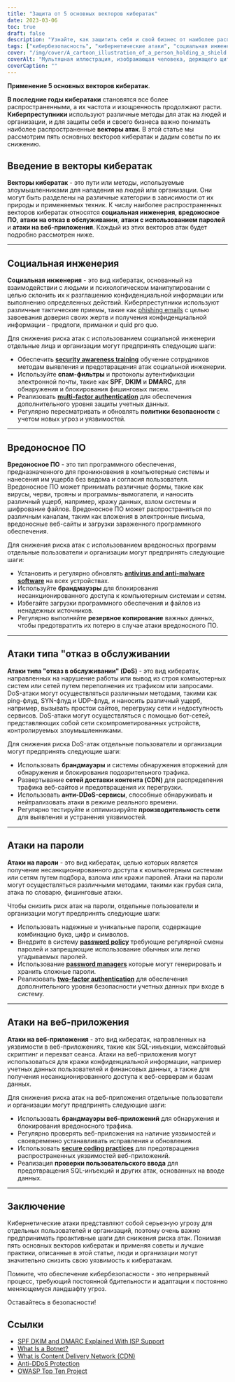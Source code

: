 ```yaml
---
title: "Защита от 5 основных векторов кибератак"
date: 2023-03-06
toc: true
draft: false
description: "Узнайте, как защитить себя и свой бизнес от наиболее распространенных векторов кибернетических атак, включая социальную инженерию, вредоносное ПО, атаки типа отказ в обслуживании, парольные атаки и атаки на веб-приложения."
tags: ["кибербезопасность", "кибернетические атаки", "социальная инженерия", "вредоносное ПО", "отказ в обслуживании", "парольные атаки", "атаки на веб-приложения", "информированность о безопасности", "спам-фильтры", "многофакторная аутентификация", "антивирусное программное обеспечение", "межсетевые экраны", "ботнеты", "CDN", "услуги по борьбе с DDoS", "производительность сети", "уязвимости", "защита", "снижение рисков", "информационная безопасность"]
cover: "/img/cover/A_cartoon_illustration_of_a_person_holding_a_shield.png"
coverAlt: "Мультяшная иллюстрация, изображающая человека, держащего щит и стоящего перед компьютером, на который направлены различные векторы атак."
coverCaption: ""
---
```


**Применение 5 основных векторов кибератак**.

**В последние годы кибератаки** становятся все более распространенными, а их частота и изощренность продолжают расти. **Киберпреступники** используют различные методы для атак на людей и организации, и для защиты себя и своего бизнеса важно понимать наиболее распространенные **векторы атак**. В этой статье мы рассмотрим пять основных векторов кибератак и дадим советы по их снижению.

## Введение в векторы кибератак

**Векторы кибератак** - это пути или методы, используемые злоумышленниками для нападения на людей или организации. Они могут быть разделены на различные категории в зависимости от их природы и применяемых техник. К числу наиболее распространенных векторов кибератак относятся **социальная инженерия**, **вредоносное ПО**, **атаки на отказ в обслуживании**, **атаки с использованием паролей** и **атаки на веб-приложения**. Каждый из этих векторов атак будет подробно рассмотрен ниже.

______

## Социальная инженерия

**Социальная инженерия** - это вид кибератак, основанный на взаимодействии с людьми и психологическом манипулировании с целью склонить их к разглашению конфиденциальной информации или выполнению определенных действий. Киберпреступники используют различные тактические приемы, такие как [phishing emails](https://simeononsecurity.ch/articles/how-to-identify-phishing/) с целью завоевания доверия своих жертв и получения конфиденциальной информации - предлоги, приманки и quid pro quo.

Для снижения риска атак с использованием социальной инженерии отдельные лица и организации могут предпринять следующие шаги:

- Обеспечить [**security awareness training**](https://simeononsecurity.ch/articles/how-to-build-and-manage-an-effective-cybersecurity-awareness-training-program/) обучение сотрудников методам выявления и предотвращения атак социальной инженерии.
- Используйте **спам-фильтры** и протоколы аутентификации электронной почты, такие как **SPF**, **DKIM** и **DMARC**, для обнаружения и блокирования фишинговых писем.
- Реализовать [**multi-factor authentication**](https://simeononsecurity.ch/articles/what-are-the-diferent-kinds-of-factors-in-mfa/) для обеспечения дополнительного уровня защиты учетных данных.
- Регулярно пересматривать и обновлять **политики безопасности** с учетом новых угроз и уязвимостей.

______

## Вредоносное ПО

**Вредоносное ПО** - это тип программного обеспечения, предназначенного для проникновения в компьютерные системы и нанесения им ущерба без ведома и согласия пользователя. Вредоносное ПО может принимать различные формы, такие как вирусы, черви, трояны и программы-вымогатели, и наносить различный ущерб, например, кражу данных, взлом системы и шифрование файлов. Вредоносное ПО может распространяться по различным каналам, таким как вложения в электронные письма, вредоносные веб-сайты и загрузки зараженного программного обеспечения.

Для снижения риска атак с использованием вредоносных программ отдельные пользователи и организации могут предпринять следующие шаги:

- Установить и регулярно обновлять [**antivirus and anti-malware software**](https://simeononsecurity.ch/recommendations/anti-virus) на всех устройствах.
- Используйте **брандмауэры** для блокирования несанкционированного доступа к компьютерным системам и сетям.
- Избегайте загрузки программного обеспечения и файлов из ненадежных источников.
- Регулярно выполняйте **резервное копирование** важных данных, чтобы предотвратить их потерю в случае атаки вредоносного ПО.

______

## Атаки типа "отказ в обслуживании

**Атаки типа "отказ в обслуживании" (DoS)** - это вид кибератак, направленных на нарушение работы или вывод из строя компьютерных систем или сетей путем переполнения их трафиком или запросами. DoS-атаки могут осуществляться различными методами, такими как ping-флуд, SYN-флуд и UDP-флуд, и наносить различный ущерб, например, вызывать простои сайтов, перегрузку сети и недоступность сервисов. DoS-атаки могут осуществляться с помощью бот-сетей, представляющих собой сети скомпрометированных устройств, контролируемых злоумышленниками.

Для снижения риска DoS-атак отдельные пользователи и организации могут предпринять следующие шаги:

- Использовать **брандмауэры** и системы обнаружения вторжений для обнаружения и блокирования подозрительного трафика.
- Развертывание **сетей доставки контента (CDN)** для распределения трафика веб-сайтов и предотвращения их перегрузки.
- Использовать **анти-DDoS-сервисы**, способные обнаруживать и нейтрализовать атаки в режиме реального времени.
- Регулярно тестируйте и оптимизируйте **производительность сети** для выявления и устранения уязвимостей.

______

## Атаки на пароли

**Атаки на пароли** - это вид кибератак, целью которых является получение несанкционированного доступа к компьютерным
системам или сетям путем подбора, взлома или кражи паролей. Атаки на пароли могут осуществляться различными методами, такими как грубая сила, атака по словарю, фишинговые атаки.

Чтобы снизить риск атак на пароли, отдельные пользователи и организации могут предпринять следующие шаги:

- Использовать надежные и уникальные пароли, содержащие комбинацию букв, цифр и символов.
- Внедрите в систему [**password policy**](https://simeononsecurity.ch/articles/the-importance-of-password-security-and-best-practices/) требующие регулярной смены паролей и запрещающие использование обычных или легко угадываемых паролей.
- Использование [**password managers**](https://simeononsecurity.ch/articles/bitwarden-and-keepassxc-vs-the-rest/) которые могут генерировать и хранить сложные пароли.
- Реализовать [**two-factor authentication**](https://simeononsecurity.ch/articles/what-are-the-diferent-kinds-of-factors-in-mfa/) для обеспечения дополнительного уровня безопасности учетных данных при входе в систему.

______

## Атаки на веб-приложения

**Атаки на веб-приложения** - это вид кибератак, направленных на уязвимости в веб-приложениях, такие как SQL-инъекции, межсайтовый скриптинг и перехват сеанса. Атаки на веб-приложения могут использоваться для кражи конфиденциальной информации, например учетных данных пользователей и финансовых данных, а также для получения несанкционированного доступа к веб-серверам и базам данных.

Для снижения риска атак на веб-приложения отдельные пользователи и организации могут предпринять следующие шаги:

- Использовать **брандмауэры веб-приложений** для обнаружения и блокирования вредоносного трафика.
- Регулярно проверять веб-приложения на наличие уязвимостей и своевременно устанавливать исправления и обновления.
- Использовать [**secure coding practices**](https://simeononsecurity.ch/articles/secure-coding-standards-for-c-sharp/) для предотвращения распространенных уязвимостей веб-приложений.
- Реализация **проверки пользовательского ввода** для предотвращения SQL-инъекций и других атак, основанных на вводе данных.

______

## Заключение

Кибернетические атаки представляют собой серьезную угрозу для отдельных пользователей и организаций, поэтому очень важно предпринимать проактивные шаги для снижения риска атак. Понимая пять основных векторов кибератак и применяя советы и лучшие практики, описанные в этой статье, люди и организации могут значительно снизить свою уязвимость к кибератакам.

Помните, что обеспечение кибербезопасности - это непрерывный процесс, требующий постоянной бдительности и адаптации к постоянно меняющемуся ландшафту угроз.

Оставайтесь в безопасности!

## Ссылки

- [SPF DKIM and DMARC Explained With ISP Support](https://netcorecloud.com/tutorials/spf-dkim-dmarc/)
- [What Is a Botnet?](https://www.paloaltonetworks.com/cyberpedia/what-is-botnet)
- [What is Content Delivery Network (CDN)](https://www.cloudflare.com/learning/cdn/what-is-a-cdn/)
- [Anti-DDoS Protection](https://www.cloudflare.com/ddos/)
- [OWASP Top Ten Project](https://owasp.org/Top10/)
